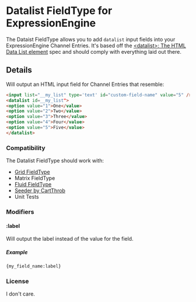 # Datalist FieldType for ExpressionEngine 

The Dataist FieldType allows you to add `datalist` input fields into your ExpressionEngine Channel Entries. It's based off the [<datalist\>: The HTML Data List element](https://developer.mozilla.org/en-US/docs/Web/HTML/Element/datalist) spec and should comply with everything laid out there.

## Details
Will output an HTML input field for Channel Entries that resemble:

```html
<input list="__my_list" type='text' id="custom-field-name" value="5" />
<datalist id=__my_list">
<option value="1">One</value>
<option value="2">Two</value>
<option value="3">Three</value>
<option value="4">Four</value>
<option value="5">Five</value>
</datalist>
```

### Compatibility

The Datalist FieldType should work with:

- [Grid FieldType](https://docs.expressionengine.com/latest/fieldtypes/grid.html "Grid FieldType")
- Matrix FieldType
- [Fluid FieldType](https://docs.expressionengine.com/latest/fieldtypes/fluid.html "Fluid FieldType")
- [Seeder by CartThrob](https://expressionengine.com/add-ons/seeder-by-cartthrob "Seeder By CartThrob")
- Unit Tests

### Modifiers

#### :label
Will output the label instead of the value for the field.

##### Example
```html
{my_field_name:label}
```

### License

I don't care. 